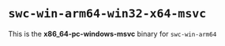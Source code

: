 # `swc-win-arm64-win32-x64-msvc`

This is the **x86_64-pc-windows-msvc** binary for `swc-win-arm64`
